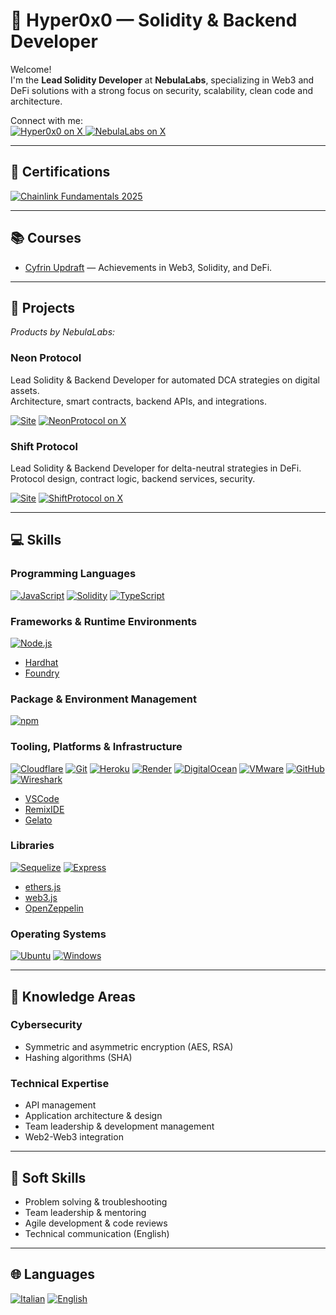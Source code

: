 # 👋 Hyper0x0 — Solidity & Backend Developer

Welcome!  
I'm the **Lead Solidity Developer** at **NebulaLabs**, specializing in Web3 and DeFi solutions with a strong focus on security, scalability, clean code and architecture.  

Connect with me:  
<a href="https://x.com/hyper0x0" target="_blank">
    <img alt="Hyper0x0 on X" src="https://img.shields.io/badge/Hyper0x0-000000?style=for-the-badge&logo=x&logoColor=white"/>
</a>
<a href="https://x.com/NebulaLabsOrg" target="_blank">
    <img alt="NebulaLabs on X" src="https://img.shields.io/badge/NebulaLabs-000000?style=for-the-badge&logo=x&logoColor=white"/>
</a>

---

## 🏅 Certifications

[![Chainlink Fundamentals 2025](https://img.shields.io/badge/Chainlink-Fundamentals-blue?logo=chainlink)](https://profiles.cyfrin.io/u/hyper0x0/achievements/chainlink-fundamentals)

---

## 📚 Courses

- [Cyfrin Updraft](https://profiles.cyfrin.io/u/hyper0x0/achievements) — Achievements in Web3, Solidity, and DeFi.

---

## 🚀 Projects

_Products by NebulaLabs:_

### Neon Protocol

Lead Solidity & Backend Developer for automated DCA strategies on digital assets.  
Architecture, smart contracts, backend APIs, and integrations.  
<p>
  <a href="https://neonprotocol.io" target="_blank"><img alt="Site" src="https://img.shields.io/badge/Site-Neon%20Protocol-0fc7fa?style=for-the-badge"/></a>
  <a href="https://x.com/NEONprotocolio" target="_blank"><img alt="NeonProtocol on X" src="https://img.shields.io/badge/NeonProtocol-000000?style=for-the-badge&logo=x&logoColor=white"/></a>
</p>

### Shift Protocol

Lead Solidity & Backend Developer for delta-neutral strategies in DeFi.  
Protocol design, contract logic, backend services, security.  
<p>
  <a href="https://shiftprotocol.xyz" target="_blank"><img alt="Site" src="https://img.shields.io/badge/Site-Shift%20Protocol-0fc7fa?style=for-the-badge"/></a>
  <a href="https://x.com/SHIFTYieldFi" target="_blank"><img alt="ShiftProtocol on X" src="https://img.shields.io/badge/ShiftProtocol-000000?style=for-the-badge&logo=x&logoColor=white"/></a>
</p>

---

## 💻 Skills

### Programming Languages

<p>
    <a href="https://developer.mozilla.org/en-US/docs/Web/JavaScript" target="_blank"><img alt="JavaScript"
        src="https://img.shields.io/badge/JavaScript-323330?style=for-the-badge&logo=javascript&logoColor=F7DF1E"/></a>
    <a href="https://docs.soliditylang.org" target="_blank"><img alt="Solidity"
        src="https://img.shields.io/badge/Solidity-e6e6e6?style=for-the-badge&logo=solidity&logoColor=black"/></a>
    <a href="https://www.typescriptlang.org" target="_blank"><img alt="TypeScript"
        src="https://img.shields.io/badge/TypeScript-007ACC?style=for-the-badge&logo=typescript&logoColor=white"/></a>
</p>

### Frameworks & Runtime Environments

<p>
    <a href="https://nodejs.org" target="_blank"><img alt="Node.js"
        src="https://img.shields.io/badge/Node.js-43853D?style=for-the-badge&logo=node.js&logoColor=white"/></a>
</p>

- [Hardhat](https://hardhat.org)
- [Foundry](https://getfoundry.sh/)

### Package & Environment Management

<p>
    <a href="https://www.npmjs.com" target="_blank"><img alt="npm"
        src="https://img.shields.io/badge/npm-CB3837?style=for-the-badge&logo=npm&logoColor=white"/></a>
</p>

### Tooling, Platforms & Infrastructure

<p>
    <a href="https://www.cloudflare.com" target="_blank"><img alt="Cloudflare"
        src="https://img.shields.io/badge/Cloudflare-F38020?style=for-the-badge&logo=Cloudflare&logoColor=white"/></a>
    <a href="https://git-scm.com" target="_blank"><img alt="Git"
        src="https://img.shields.io/badge/Git-F05032?style=for-the-badge&logo=git&logoColor=white"/></a>
    <a href="https://www.heroku.com/" target="_blank"><img alt="Heroku"
        src="https://img.shields.io/badge/heroku-430098?style=for-the-badge&logo=heroku&logoColor=white"/></a>
    <a href="https://render.com/" target="_blank"><img alt="Render"
        src="https://img.shields.io/badge/render-000000?style=for-the-badge&logo=render&logoColor=white"/></a>
    <a href="https://www.digitalocean.com/" target="_blank"><img alt="DigitalOcean"
        src="https://img.shields.io/badge/DigitalOcean-0080FF?style=for-the-badge&logo=digitalocean&logoColor=white"/></a>
    <a href="https://www.vmware.com/" target="_blank"><img alt="VMware"
        src="https://img.shields.io/badge/vmware-607078?style=for-the-badge&logo=vmware&logoColor=white"/></a>
    <a href="https://github.com/" target="_blank"><img alt="GitHub"
        src="https://img.shields.io/badge/github-181717?style=for-the-badge&logo=github&logoColor=white"/></a>
    <a href="https://www.wireshark.org/" target="_blank"><img alt="Wireshark"
        src="https://img.shields.io/badge/wireshark-1679A7?style=for-the-badge&logo=wireshark&logoColor=white"/></a>
</p>

- [VSCode](https://code.visualstudio.com/)
- [RemixIDE](https://remix.ethereum.org/)
- [Gelato](https://app.gelato.network/)

### Libraries

<p>
    <a href="https://sequelize.org/" target="_blank"><img alt="Sequelize"
        src="https://img.shields.io/badge/sequelize-52B0E7?style=for-the-badge&logo=sequelize&logoColor=white"/></a>
    <a href="https://expressjs.com/" target="_blank"><img alt="Express"
        src="https://img.shields.io/badge/express-000000?style=for-the-badge&logo=express&logoColor=white"/></a>
</p>

- [ethers.js](https://docs.ethers.io)
- [web3.js](https://web3js.readthedocs.io)
- [OpenZeppelin](https://docs.openzeppelin.com/)

### Operating Systems

<p> 
    <a href="https://ubuntu.com" target="_blank"><img alt="Ubuntu"
        src="https://img.shields.io/badge/Ubuntu-E95420?style=for-the-badge&logo=ubuntu&logoColor=white"/></a>
    <a href="https://www.microsoft.com/en-gb/windows" target="_blank"><img alt="Windows"
        src="https://img.shields.io/badge/Windows-0078D6?style=for-the-badge&logo=windows&logoColor=white"/></a>
</p>

---

## 🧠 Knowledge Areas

### Cybersecurity

- Symmetric and asymmetric encryption (AES, RSA)
- Hashing algorithms (SHA)

### Technical Expertise

- API management
- Application architecture & design
- Team leadership & development management
- Web2-Web3 integration

---

## 🤝 Soft Skills

- Problem solving & troubleshooting
- Team leadership & mentoring
- Agile development & code reviews
- Technical communication (English)

---

## 🌐 Languages

<a href="https://www.italianlanguageguide.com/" target="_blank"><img alt="Italian"
    src="https://img.shields.io/badge/Italian-native-green?style=for-the-badge"/></a>
<a href="https://en.wikipedia.org/wiki/English_language" target="_blank"><img alt="English"
    src="https://img.shields.io/badge/English-fluent-blue?style=for-the-badge"/></a>
